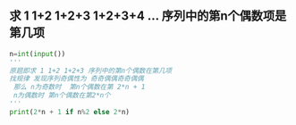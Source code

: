 ## 求 1 1+2 1+2+3 1+2+3+4 ... 序列中的第n个偶数项是第几项

```py
n=int(input())
'''
原题即求 1 1+2 1+2+3 序列中的第n个偶数在第几项
找规律 发现序列奇偶性为 奇奇偶偶奇奇偶偶
 那么 n为奇数时  第n个偶数在第 2*n + 1
 n为偶数时 第n个偶数在第2*n个
'''
print(2*n + 1 if n%2 else 2*n)
```